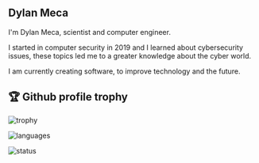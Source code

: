 ## Dylan Meca

I'm Dylan Meca, scientist and computer engineer.

I started in computer security in 2019 and I learned about cybersecurity issues, these topics led me to a greater knowledge about the cyber world.

I am currently creating software, to improve technology and the future.

## 🏆 Github profile trophy

![trophy](https://github-profile-trophy.vercel.app/?username=dylan14567&theme=flat)

![languages](https://github-readme-stats.vercel.app/api/top-langs/?username=dylan14567&layout=compact)

![status](https://github-readme-stats.vercel.app/api?username=dylan14567)
